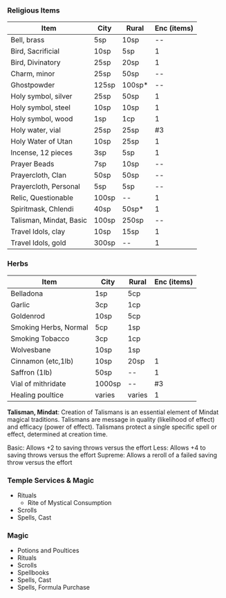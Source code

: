 ### Religious Items

| **Item**                | **City** | **Rural** | Enc (items) |
|-------------------------|----------|-----------|----------|
| Bell, brass             |   5sp    |  10sp     |  --
| Bird, Sacrificial       |  10sp    |   5sp     |   1
| Bird, Divinatory        |  25sp    |  20sp     |   1
| Charm, minor            |  25sp    |  50sp     |  --
| Ghostpowder             | 125sp    | 100sp*    |  --
| Holy symbol, silver     |  25sp    |  50sp     |   1
| Holy symbol, steel      |  10sp    |  10sp     |   1 
| Holy symbol, wood       |   1sp    |   1cp     |   1
| Holy water, vial        |  25sp    |  25sp     |  #3
| Holy Water of Utan      |  10sp    |  25sp     |   1
| Incense, 12 pieces      |   3sp    |   5sp     |   1
| Prayer Beads            |   7sp    |  10sp     |  --
| Prayercloth, Clan       |  50sp    |  50sp     |  --
| Prayercloth, Personal   |   5sp    |   5sp     |  --
| Relic, Questionable     | 100sp    |  --       |   1
| Spiritmask, Chlendi     |  40sp    |  50sp*    |   1
| Talisman, Mindat, Basic | 100sp    | 250sp     |  --
| Travel Idols, clay      |  10sp    |  15sp     |   1
| Travel Idols, gold      | 300sp    |  --       |   1


### Herbs

| **Item**                |  **City**  | **Rural** | Enc (items) |
|-------------------------|------------|-----------|----------|
| Belladona               |    1sp     |   5cp     |
| Garlic                  |    3cp     |   1cp     |
| Goldenrod               |   10sp     |   5cp     |
| Smoking Herbs, Normal   |    5cp     |   1sp     |
| Smoking Tobacco         |    3cp     |   1cp     |
| Wolvesbane              |   10sp     |   1sp     |
| Cinnamon (etc,1lb)      |   10sp     |  20sp     |   1
| Saffron (1lb)	     	  |   50sp     |  --       |   1
| Vial of mithridate      | 1000sp     |  --       |  #3
| Healing poultice        | varies     | varies    |   1


**Talisman, Mindat**: Creation of Talismans is an essential element of Mindat magical traditions.  Talismans are message in quality (likelihood of effect) and efficacy (power of effect). Talismans protect a single specific spell or effect, determined at creation time.

  Basic: Allows +2 to saving throws versus the effort
  Less: Allows +4 to saving throws versus the effort
  Supreme:  Allows a reroll of a failed saving throw versus the effort

### Temple Services & Magic

* Rituals
    * Rite of Mystical Consumption 
* Scrolls
* Spells, Cast

### Magic

* Potions and Poultices
* Rituals
* Scrolls
* Spellbooks
* Spells, Cast
* Spells, Formula Purchase
